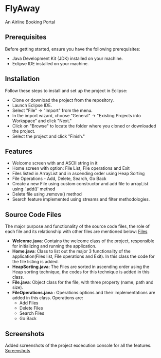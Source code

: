 # FlyAway
An Airline Booking Portal

## Prerequisites
Before getting started, ensure you have the following prerequisites:

- Java Development Kit (JDK) installed on your machine.
- Eclipse IDE installed on your machine.

## Installation
Follow these steps to install and set up the project in Eclipse:

- Clone or download the project from the repository.
- Launch Eclipse IDE.
- Select "File" -> "Import" from the menu.
- In the import wizard, choose "General" -> "Existing Projects into Workspace" and click "Next."
- Click on "Browse" to locate the folder where you cloned or downloaded the project.
- Select the project and click "Finish."

## Features
- Welcome screen with and ASCII string in it
- Home screen with option: File List, File operations and Exit
- Files listed in ArrayList and in ascending order using Heap Sorting
- File Operations - Add, Delete, Search, Go Back
- Create a new File using custom constructor and add file to arrayList using '.add()' method
- Delete file using .remove() method
- Search feature implemented using streams and filter methodologies.

## Source Code Files
The major purpose and functionality of the source code files, the role of each file and its relationship with other files are mentioned below: 
[Files](https://github.com/dipinganeshgit/LockedMe/tree/main/src/main/java/application)

- **Welcome.java**: Contains the welcome class of the project, responsible for initializing and running the application.
- **Home.java**: Class to list out the major 3 functionality of the application(Files list, File operations and Exit). In this class the code for the file listing is added.
- **HeapSorting.java**: The Files are sorted in ascending order using the Heap sorting technique, the codes for this technique is added in this class. 
- **File.java**: Object class for the file, with three property (name, path and size).
- **FileOperations.java** : Operations options and their implementations are added in this class. Operations are:
    - Add Files
    - Delete Files
    - Search Files
    - Go Back
 
## Screenshots
Added screenshots of the project excecution console for all the features.
[Screenshots](https://github.com/dipinganeshgit/LockedMe/edit/main/Screenshots)




